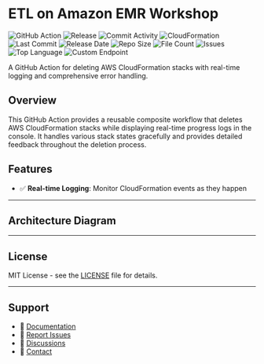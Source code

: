 # ETL on Amazon EMR Workshop

![GitHub Action](https://img.shields.io/badge/GitHub-Action-blue?logo=github)&nbsp;![Release](https://github.com/subhamay-bhattacharyya/2606-emr-cft/actions/workflows/release.yaml/badge.svg)&nbsp;![Commit Activity](https://img.shields.io/github/commit-activity/t/subhamay-bhattacharyya/2606-emr-cft)&nbsp;![CloudFormation](https://img.shields.io/badge/AWS-CloudFormation-orange?logo=amazonaws)&nbsp;![Last Commit](https://img.shields.io/github/last-commit/subhamay-bhattacharyya/2606-emr-cft)&nbsp;![Release Date](https://img.shields.io/github/release-date/subhamay-bhattacharyya/2606-emr-cft)&nbsp;![Repo Size](https://img.shields.io/github/repo-size/subhamay-bhattacharyya/2606-emr-cft)&nbsp;![File Count](https://img.shields.io/github/directory-file-count/subhamay-bhattacharyya/2606-emr-cft)&nbsp;![Issues](https://img.shields.io/github/issues/subhamay-bhattacharyya/2606-emr-cft)&nbsp;![Top Language](https://img.shields.io/github/languages/top/subhamay-bhattacharyya/2606-emr-cft)&nbsp;![Custom Endpoint](https://img.shields.io/endpoint?url=https://gist.githubusercontent.com/bsubhamay/e567c84e5b59adb9270b421a6db98ac4/raw/2606-emr-cft.json?)


A GitHub Action for deleting AWS CloudFormation stacks with real-time logging and comprehensive error handling.

## Overview

This GitHub Action provides a reusable composite workflow that deletes AWS CloudFormation stacks while displaying real-time progress logs in the console. It handles various stack states gracefully and provides detailed feedback throughout the deletion process.

## Features

- ✅ **Real-time Logging**: Monitor CloudFormation events as they happen

---

## Architecture Diagram


---

## License

MIT License - see the [LICENSE](LICENSE) file for details.

---

## Support

- 📖 [Documentation](https://github.com/subhamay-bhattacharyya/2606-emr-cft/wiki)
- 🐛 [Report Issues](https://github.com/subhamay-bhattacharyya/2606-emr-cft/issues)
- 💬 [Discussions](https://github.com/subhamay-bhattacharyya/2606-emr-cft/discussions)
- 📧 [Contact](mailto:support@subhamay.aws@gmail.com)